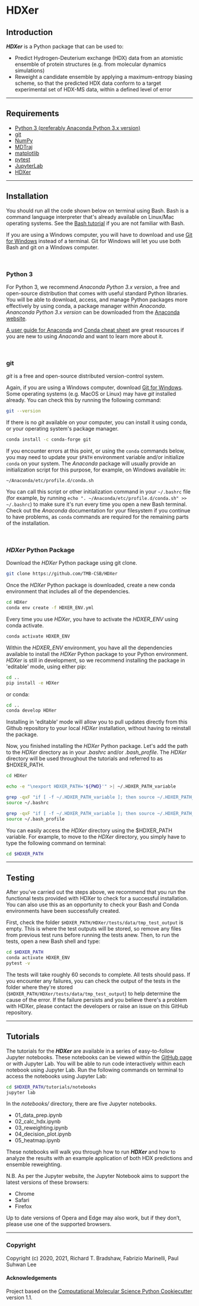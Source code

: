 HDXer
==============================
## **Introduction**

***HDXer*** is a Python package that can be used to:
- Predict Hydrogen-Deuterium exchange (HDX) data from an atomistic ensemble of protein structures (e.g. from molecular dynamics simulations)
- Reweight a candidate ensemble by applying a maximum-entropy biasing scheme, so that the predicted HDX data conform to a target experimental set of HDX-MS data, within a defined level of error

---

## **Requirements**
- [Python 3 (preferably Anaconda Python 3.x version)](https://www.anaconda.com/distribution/#download-section)
- [git](https://git-scm.com/downloads)
- [NumPy](https://numpy.org/)
- [MDTraj](http://mdtraj.org/1.9.3/)
- [matplotlib](https://matplotlib.org)
- [pytest](https://docs.pytest.org/en/stable)
- [JupyterLab](https://jupyterlab.readthedocs.io/en/stable/getting_started/overview.html)
- [HDXer](https://github.com/TMB-CSB/HDXer)

---

## **Installation**

You should run all the code shown below on terminal using Bash. Bash is a command language interpreter that's already available on Linux/Mac operating systems. See the [Bash tutorial](https://linuxconfig.org/bash-scripting-tutorial-for-beginners) if you are not familiar with Bash.

If you are using a Windows computer, you will have to download and use [Git for Windows](https://git-scm.com/download/win) instead of a terminal. Git for Windows will let you use both Bash and git on a Windows computer.

<br>

### Python 3

For Python 3, we recommend *Anaconda Python 3.x version*, a free and open-source distribution that comes with useful standard Python libraries. You will be able to download, access, and manage Python packages more effectively by using conda, a package manager within *Anaconda*. *Ananconda Python 3.x version* can be downloaded from the [Anaconda website](https://www.anaconda.com/distribution/#download-section).

[A user guide for Anaconda](https://docs.anaconda.com/anaconda/user-guide/getting-started/) and [Conda cheat sheet](https://docs.conda.io/projects/conda/en/latest/_downloads/843d9e0198f2a193a3484886fa28163c/conda-cheatsheet.pdf) are great resources if you are new to using *Anaconda* and want to learn more about it.

<br>

### git

*git* is a free and open-source distributed version-control system. 

Again, if you are using a Windows computer, download [Git for Windows](https://git-scm.com/download/win). Some operating systems (e.g. MacOS or Linux) may have *git* installed already. You can check this by running the following command:

```bash
git --version
```

If there is no *git* available on your computer, you can install it using conda, or your operating system's package manager.

```bash
conda install -c conda-forge git
```

If you encounter errors at this point, or using the ```conda``` commands below, you may need to update your ```$PATH``` environment variable and/or initialize ```conda``` on your system. The *Anaconda* package will usually provide an initialization script for this purpose, for example, on Windows available in:
```
~/Anaconda/etc/profile.d/conda.sh
```
You can call this script or other initialization command in your ```~/.bashrc``` file (for example, by running ```echo ". ~/Anaconda/etc/profile.d/conda.sh" >> ~/.bashrc```)  to make sure it's run every time you open a new Bash terminal. Check out the *Anaconda* documentation for your filesystem if you continue to have problems, as ```conda``` commands are required for the remaining parts of the installation.

<br>

### *HDXer* Python Package

Download the *HDXer* Python package using git clone.

```bash
git clone https://github.com/TMB-CSB/HDXer
```

Once the *HDXer* Python package is downloaded, create a new conda environment that includes all of the dependencies.

```bash
cd HDXer
conda env create -f HDXER_ENV.yml
```

Every time you use *HDXer*, you have to activate the *HDXER_ENV* using conda activate.

```bash
conda activate HDXER_ENV
```

Within the *HDXER_ENV* environment, you have all the dependencies available to install the *HDXer* Python package to your Python environment. *HDXer* is still in development, so we recommend installing the package in 'editable' mode, using either pip:

```bash
cd ..
pip install -e HDXer
```

or conda:

```bash
cd ..
conda develop HDXer
```

Installing in 'editable' mode will allow you to pull updates directly from this Github repository to your local *HDXer* installation, without having to reinstall the package.

Now, you finished installing the *HDXer* Python package. Let's add the path to the *HDXer* directory as in your *.bashrc* and/or *.bash_profile*. The *HDXer* directory will be used throughout the tutorials and referred to as \$HDXER_PATH.

```bash
cd HDXer

echo -e "\nexport HDXER_PATH='${PWD}'" >| ~/.HDXER_PATH_variable

grep -qxF "if [ -f ~/.HDXER_PATH_variable ]; then source ~/.HDXER_PATH_variable; fi" ~/.bashrc || echo -e "if [ -f ~/.HDXER_PATH_variable ]; then source ~/.HDXER_PATH_variable; fi" >> ~/.bashrc
source ~/.bashrc

grep -qxF "if [ -f ~/.HDXER_PATH_variable ]; then source ~/.HDXER_PATH_variable; fi" ~/.bash_profile || echo -e "if [ -f ~/.HDXER_PATH_variable ]; then source ~/.HDXER_PATH_variable; fi" >> ~/.bash_profile
source ~/.bash_profile
```

You can easily access the *HDXer* directory using the \$HDXER_PATH variable. For example, to move to the *HDXer* directory, you simply have to type the following command on terminal:

```bash
cd $HDXER_PATH
```

---

## **Testing**

After you've carried out the steps above, we recommend that you run the functional tests provided with HDXer to check for a successful installation. You can also use this as an opportunity to check your Bash and Conda environments have been successfully created. 

First, check the folder ```$HDXER_PATH/HDXer/tests/data/tmp_test_output``` is empty. This is where the test outputs will be stored, so remove any files from previous test runs before running the tests anew. Then, to run the tests, open a new Bash shell and type:

```bash
cd $HDXER_PATH
conda activate HDXER_ENV
pytest -v
```

The tests will take roughly 60 seconds to complete. All tests should pass. If you encounter any failures, you can check the output of the tests in the folder where they're stored (```$HDXER_PATH/HDXer/tests/data/tmp_test_output```) to help determine the cause of the error. If the failure persists and you believe there's a problem with HDXer, please contact the developers or raise an issue on this GitHub repository.

---


## **Tutorials**

The tutorials for the ***HDXer*** are available in a series of easy-to-follow Jupyter notebooks. These notebooks can be viewed within the [GitHub page](https://github.com/TMB-CSB/HDXer/tree/master/tutorials) or with Jupyter Lab. You will be able to run code interactively within each notebook using Jupyter Lab. Run the following commands on terminal to access the notebooks using Jupyter Lab:

```bash
cd $HDXER_PATH/tutorials/notebooks
jupyter lab
```

In the *notebooks/* directory, there are five Jupyter notebooks.

- 01_data_prep.ipynb
- 02_calc_hdx.ipynb
- 03_reweighting.ipynb
- 04_decision_plot.ipynb
- 05_heatmap.ipynb

These notebooks will walk you through how to run ***HDXer*** and how to analyze the results with an example application of both HDX predictions and ensemble reweighting.

N.B. As per the Jupyter website, the Jupyter Notebook aims to support the latest versions of these browsers:

- Chrome
- Safari
- Firefox

Up to date versions of Opera and Edge may also work, but if they don’t, please use one of the supported browsers.

---

### Copyright

Copyright (c) 2020, 2021, Richard T. Bradshaw, Fabrizio Marinelli, Paul Suhwan Lee


#### Acknowledgements
 
Project based on the 
[Computational Molecular Science Python Cookiecutter](https://github.com/molssi/cookiecutter-cms) version 1.1.
